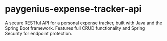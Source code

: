 # paygenius-expense-tracker-api
A secure RESTful API for a personal expense tracker, built with Java and the Spring Boot framework. Features full CRUD functionality and Spring Security for endpoint protection.
